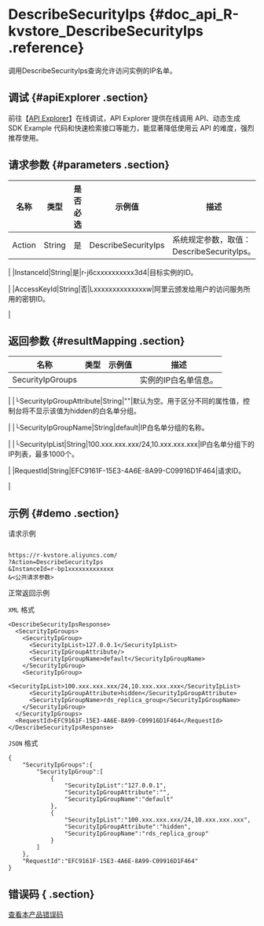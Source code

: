 # DescribeSecurityIps {#doc_api_R-kvstore_DescribeSecurityIps .reference}

调用DescribeSecurityIps查询允许访问实例的IP名单。

## 调试 {#apiExplorer .section}

前往【[API Explorer](https://api.aliyun.com/#product=R-kvstore&api=DescribeSecurityIps)】在线调试，API Explorer 提供在线调用 API、动态生成 SDK Example 代码和快速检索接口等能力，能显著降低使用云 API 的难度，强烈推荐使用。

## 请求参数 {#parameters .section}

|名称|类型|是否必选|示例值|描述|
|--|--|----|---|--|
|Action|String|是|DescribeSecurityIps|系统规定参数，取值：DescribeSecurityIps。

 |
|InstanceId|String|是|r-j6cxxxxxxxxxx3d4|目标实例的ID。

 |
|AccessKeyId|String|否|Lxxxxxxxxxxxxxxw|阿里云颁发给用户的访问服务所用的密钥ID。

 |

## 返回参数 {#resultMapping .section}

|名称|类型|示例值|描述|
|--|--|---|--|
|SecurityIpGroups| | |实例的IP白名单信息。

 |
|└SecurityIpGroupAttribute|String|""|默认为空。用于区分不同的属性值，控制台将不显示该值为hidden的白名单分组。

 |
|└SecurityIpGroupName|String|default|IP白名单分组的名称。

 |
|└SecurityIpList|String|100.xxx.xxx.xxx/24,10.xxx.xxx.xxx|IP白名单分组下的IP列表，最多1000个。

 |
|RequestId|String|EFC9161F-15E3-4A6E-8A99-C09916D1F464|请求ID。

 |

## 示例 {#demo .section}

请求示例

``` {#request_demo}

https://r-kvstore.aliyuncs.com/
?Action=DescribeSecurityIps
&InstanceId=r-bp1xxxxxxxxxxxxx
&<公共请求参数>

```

正常返回示例

`XML` 格式

``` {#xml_return_success_demo}
<DescribeSecurityIpsResponse>
  <SecurityIpGroups>
    <SecurityIpGroup>
      <SecurityIpList>127.0.0.1</SecurityIpList>
      <SecurityIpGroupAttribute/>
      <SecurityIpGroupName>default</SecurityIpGroupName>
    </SecurityIpGroup>
    <SecurityIpGroup>
      <SecurityIpList>100.xxx.xxx.xxx/24,10.xxx.xxx.xxx</SecurityIpList>
      <SecurityIpGroupAttribute>hidden</SecurityIpGroupAttribute>
      <SecurityIpGroupName>rds_replica_group</SecurityIpGroupName>
    </SecurityIpGroup>
  </SecurityIpGroups>
  <RequestId>EFC9161F-15E3-4A6E-8A99-C09916D1F464</RequestId>
</DescribeSecurityIpsResponse>

```

`JSON` 格式

``` {#json_return_success_demo}
{
	"SecurityIpGroups":{
		"SecurityIpGroup":[
			{
				"SecurityIpList":"127.0.0.1",
				"SecurityIpGroupAttribute":"",
				"SecurityIpGroupName":"default"
			},
			{
				"SecurityIpList":"100.xxx.xxx.xxx/24,10.xxx.xxx.xxx",
				"SecurityIpGroupAttribute":"hidden",
				"SecurityIpGroupName":"rds_replica_group"
			}
		]
	},
	"RequestId":"EFC9161F-15E3-4A6E-8A99-C09916D1F464"
}
```

## 错误码 { .section}

[查看本产品错误码](https://error-center.aliyun.com/status/product/R-kvstore)

